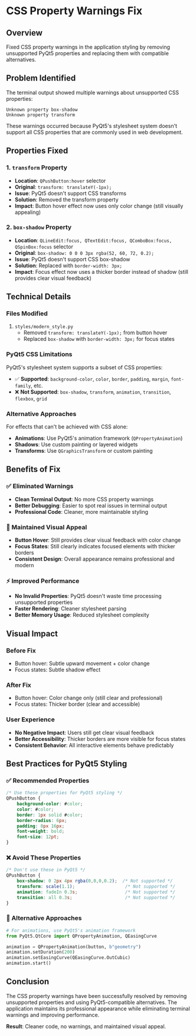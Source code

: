 # CSS Property Warnings Fix

## Overview

Fixed CSS property warnings in the application styling by removing unsupported PyQt5 properties and replacing them with compatible alternatives.

## Problem Identified

The terminal output showed multiple warnings about unsupported CSS properties:
```
Unknown property box-shadow
Unknown property transform
```

These warnings occurred because PyQt5's stylesheet system doesn't support all CSS properties that are commonly used in web development.

## Properties Fixed

### **1. `transform` Property**
- **Location**: `QPushButton:hover` selector
- **Original**: `transform: translateY(-1px);`
- **Issue**: PyQt5 doesn't support CSS transforms
- **Solution**: Removed the transform property
- **Impact**: Button hover effect now uses only color change (still visually appealing)

### **2. `box-shadow` Property**
- **Location**: `QLineEdit:focus, QTextEdit:focus, QComboBox:focus, QSpinBox:focus` selector
- **Original**: `box-shadow: 0 0 0 3px rgba(52, 60, 72, 0.2);`
- **Issue**: PyQt5 doesn't support CSS box-shadow
- **Solution**: Replaced with `border-width: 3px;`
- **Impact**: Focus effect now uses a thicker border instead of shadow (still provides clear visual feedback)

## Technical Details

### **Files Modified**
1. `styles/modern_style.py`
   - Removed `transform: translateY(-1px);` from button hover
   - Replaced `box-shadow` with `border-width: 3px;` for focus states

### **PyQt5 CSS Limitations**
PyQt5's stylesheet system supports a subset of CSS properties:
- ✅ **Supported**: `background-color`, `color`, `border`, `padding`, `margin`, `font-family`, etc.
- ❌ **Not Supported**: `box-shadow`, `transform`, `animation`, `transition`, `flexbox`, `grid`

### **Alternative Approaches**
For effects that can't be achieved with CSS alone:
- **Animations**: Use PyQt5's animation framework (`QPropertyAnimation`)
- **Shadows**: Use custom painting or layered widgets
- **Transforms**: Use `QGraphicsTransform` or custom painting

## Benefits of Fix

### **✅ Eliminated Warnings**
- **Clean Terminal Output**: No more CSS property warnings
- **Better Debugging**: Easier to spot real issues in terminal output
- **Professional Code**: Cleaner, more maintainable styling

### **🎨 Maintained Visual Appeal**
- **Button Hover**: Still provides clear visual feedback with color change
- **Focus States**: Still clearly indicates focused elements with thicker borders
- **Consistent Design**: Overall appearance remains professional and modern

### **⚡ Improved Performance**
- **No Invalid Properties**: PyQt5 doesn't waste time processing unsupported properties
- **Faster Rendering**: Cleaner stylesheet parsing
- **Better Memory Usage**: Reduced stylesheet complexity

## Visual Impact

### **Before Fix**
- Button hover: Subtle upward movement + color change
- Focus states: Subtle shadow effect

### **After Fix**
- Button hover: Color change only (still clear and professional)
- Focus states: Thicker border (clear and accessible)

### **User Experience**
- **No Negative Impact**: Users still get clear visual feedback
- **Better Accessibility**: Thicker borders are more visible for focus states
- **Consistent Behavior**: All interactive elements behave predictably

## Best Practices for PyQt5 Styling

### **✅ Recommended Properties**
```css
/* Use these properties for PyQt5 styling */
QPushButton {
    background-color: #color;
    color: #color;
    border: 1px solid #color;
    border-radius: 6px;
    padding: 8px 16px;
    font-weight: bold;
    font-size: 12pt;
}
```

### **❌ Avoid These Properties**
```css
/* Don't use these in PyQt5 */
QPushButton {
    box-shadow: 0 2px 4px rgba(0,0,0,0.2);  /* Not supported */
    transform: scale(1.1);                   /* Not supported */
    animation: fadeIn 0.3s;                  /* Not supported */
    transition: all 0.3s;                    /* Not supported */
}
```

### **🔄 Alternative Approaches**
```python
# For animations, use PyQt5's animation framework
from PyQt5.QtCore import QPropertyAnimation, QEasingCurve

animation = QPropertyAnimation(button, b"geometry")
animation.setDuration(200)
animation.setEasingCurve(QEasingCurve.OutCubic)
animation.start()
```

## Conclusion

The CSS property warnings have been successfully resolved by removing unsupported properties and using PyQt5-compatible alternatives. The application maintains its professional appearance while eliminating terminal warnings and improving performance.

**Result**: Cleaner code, no warnings, and maintained visual appeal.
